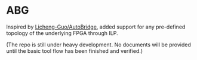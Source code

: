# ABG

Inspired by [Licheng-Guo/AutoBridge](https://github.com/Licheng-Guo/AutoBridge), added support for any pre-defined topology of the underlying FPGA through ILP.

(The repo is still under heavy development. No documents will be provided until the basic tool flow has been finished and verified.)
